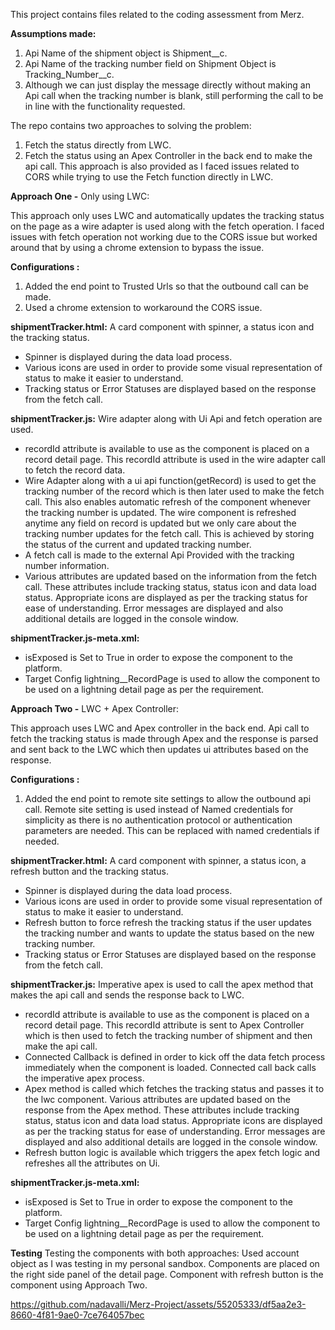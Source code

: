 This project contains files related to the coding assessment from Merz.

**Assumptions made:**
1. Api Name of the shipment object is Shipment__c.
2. Api Name of the tracking number field on Shipment Object is Tracking_Number__c.
3. Although we can just display the message directly without making an Api call when the tracking number is blank, still performing the call to be in line with the functionality requested.

The repo contains two approaches to solving the problem:
1. Fetch the status directly from LWC.
2. Fetch the status using an Apex Controller in the back end to make the api call. This approach is also provided as I faced issues related to CORS while trying to use the Fetch function directly in LWC.

**Approach One -** Only using LWC:

This approach only uses LWC and automatically updates the tracking status on the page as a wire adapter is used along with the fetch operation. I faced issues with fetch operation not working due to the CORS issue but worked around that by using a chrome extension to bypass the issue.

**Configurations :**

1. Added the end point to Trusted Urls so that the outbound call can be made.
2. Used a chrome extension to workaround the CORS issue.

**shipmentTracker.html:** A card component with spinner, a status icon and the tracking status. 

* Spinner is displayed during the data load process. 
* Various icons are used in order to provide some visual representation of status to make it easier to understand.
* Tracking status or Error Statuses are displayed based on the response from the fetch call.

**shipmentTracker.js:** Wire adapter along with Ui Api and fetch operation are used.

* recordId attribute is available to use as the component is placed on a record detail page. This recordId attribute is used in the wire adapter call to fetch the record data.
* Wire Adapter along with a ui api function(getRecord) is used to get the tracking number of the record which is then later used to make the fetch call. This also enables automatic refresh of the component whenever the tracking number is updated. The wire component is refreshed anytime any field on record is updated but we only care about the tracking number updates for the fetch call. This is achieved by storing the status of the current and updated tracking number.
* A fetch call is made to the external Api Provided with the tracking number information.
* Various attributes are updated based on the information from the fetch call. These attributes include tracking status, status icon and data load status. Appropriate icons are displayed as per the tracking status for ease of understanding. Error messages are displayed and also additional details are logged in the console window.

**shipmentTracker.js-meta.xml:** 

* isExposed is Set to True in order to expose the component to the platform.
* Target Config lightning__RecordPage is used to allow the component to be used on a lightning detail page as per the requirement.

**Approach Two -** LWC + Apex Controller:

This approach uses LWC and Apex controller in the back end. Api call to fetch the tracking status is made through Apex and the response is parsed and sent back to the LWC which then updates ui attributes based on the response.

**Configurations :**
1. Added the end point to remote site settings to allow the outbound api call. Remote site setting is used instead of Named credentials for simplicity as there is no authentication protocol or authentication parameters are needed. This can be replaced with named credentials if needed.

**shipmentTracker.html:** A card component with spinner, a status icon, a refresh button and the tracking status. 

* Spinner is displayed during the data load process. 
* Various icons are used in order to provide some visual representation of status to make it easier to understand.
* Refresh button to force refresh the tracking status if the user updates the tracking number and wants to update the status based on the new tracking number.
* Tracking status or Error Statuses are displayed based on the response from the fetch call.

**shipmentTracker.js:** Imperative apex is used to call the apex method that makes the api call and sends the response back to LWC.

* recordId attribute is available to use as the component is placed on a record detail page. This recordId attribute is sent to Apex Controller which is then used to fetch the tracking number of shipment and then make the api call.
* Connected Callback is defined in order to kick off the data fetch process immediately when the component is loaded. Connected call back calls the imperative apex process.
* Apex method is called which fetches the tracking status and passes it to the lwc component. Various attributes are updated based on the response from the Apex method. These attributes include tracking status, status icon and data load status. Appropriate icons are displayed as per the tracking status for ease of understanding. Error messages are displayed and also additional details are logged in the console window.
* Refresh button logic is available which triggers the apex fetch logic and refreshes all the attributes on Ui.

**shipmentTracker.js-meta.xml:** 

* isExposed is Set to True in order to expose the component to the platform.
* Target Config lightning__RecordPage is used to allow the component to be used on a lightning detail page as per the requirement.

**Testing**
Testing the components with both approaches: Used account object as I was testing in my personal sandbox. Components are placed on the right side panel of the detail page. Component with refresh button is the component using Approach Two.

https://github.com/nadavalli/Merz-Project/assets/55205333/df5aa2e3-8660-4f81-9ae0-7ce764057bec



